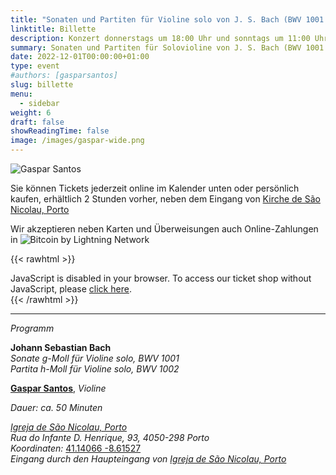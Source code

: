 ```yaml
---
title: "Sonaten und Partiten für Violine solo von J. S. Bach (BWV 1001 - 1002)"
linktitle: Billette
description: Konzert donnerstags um 18:00 Uhr und sonntags um 11:00 Uhr in der Kirche São Nicolau, Porto, Portugal
summary: Sonaten und Partiten für Solovioline von J. S. Bach (BWV 1001 - 1002), Gaspar Santos, Violine, in der Kirche São Nicolau, Porto
date: 2022-12-01T00:00:00+01:00
type: event
#authors: [gasparsantos]
slug: billette
menu:
  - sidebar
weight: 6
draft: false
showReadingTime: false
image: /images/gaspar-wide.png
---
```

![
Gaspar Santos](/images/gaspar-wide.png)

Sie können Tickets jederzeit online im Kalender unten oder persönlich kaufen, erhältlich 2 Stunden vorher, neben dem Eingang von [Kirche de São Nicolau, Porto](https://pt.wikipedia.org/wiki/Igreja_de_S%C3%A3o_Nicolau_(Porto))

Wir akzeptieren neben Karten und Überweisungen auch Online-Zahlungen in ![Bitcoin by Lightning Network](/images/bitcoinsmall.png)

{{< rawhtml >}}
<link rel="stylesheet" type="text/css" href="https://pretix.eu/gfs/bach-2/widget/v1.css">
<script type="text/javascript" src="https://pretix.eu/widget/v1.de.js" async></script>

<pretix-widget event="https://pretix.eu/gfs/bach2022/"></pretix-widget>
<noscript>
   <div class="pretix-widget-compat">
        <div class="pretix-widget-info-message">
            JavaScript is disabled in your browser. To access our ticket shop without JavaScript, please <a target="_blank" rel="noopener" href="https://pretix.eu/gfs/bach2022/">click here</a>.
        </div>
    </div>
</noscript>
{{< /rawhtml >}}

---

*Programm*

**Johann Sebastian Bach**\
*Sonate g-Moll für Violine solo, BWV 1001*\
*Partita h-Moll für Violine solo, BWV 1002*

**[Gaspar Santos](/de/)**, *Violine*

*Dauer: ca. 50 Minuten*

*[Igreja de São Nicolau, Porto](https://pt.wikipedia.org/wiki/Igreja_de_S%C3%A3o_Nicolau_(Porto))*\
*Rua do Infante D. Henrique, 93, 4050-298 Porto*\
*Koordinaten:* [41.14066 -8.61527](https://goo.gl/maps/DJJ3sznjKx6BajTA7)\
*Eingang durch den Haupteingang von [Igreja de São Nicolau, Porto](https://pt.wikipedia.org/wiki/Igreja_de_S%C3%A3o_Nicolau_(Porto))*

[Igreja de São Nicolau, Porto]: https://pt.wikipedia.org/wiki/Igreja_de_S%C3%A3o_Nicolau_(Porto)
